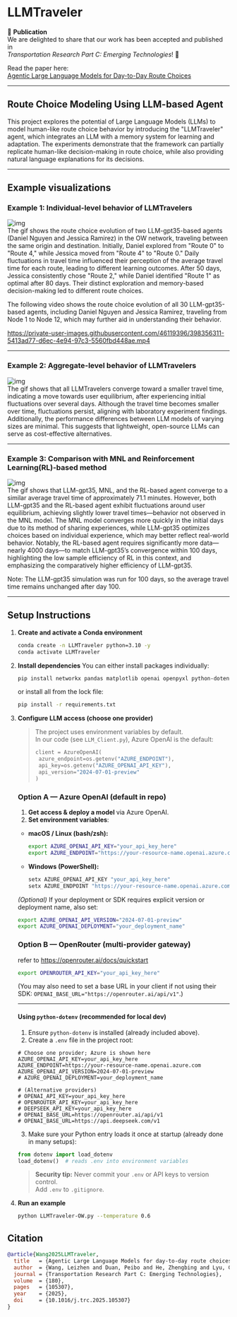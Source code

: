 # LLMTraveler


📄 **Publication**  
We are delighted to share that our work has been accepted and published in  
*Transportation Research Part C: Emerging Technologies*! 🎉  

Read the paper here:  
[Agentic Large Language Models for Day-to-Day Route Choices](https://www.sciencedirect.com/science/article/pii/S0968090X25003110)  

---------------------------------------------------------------------------------------------------
## Route Choice Modeling Using LLM-based Agent
This project explores the potential of Large Language Models (LLMs) to model human-like route choice behavior by introducing the "LLMTraveler" agent, which integrates an LLM with a memory system for learning and adaptation. The experiments demonstrate that the framework can partially replicate human-like decision-making in route choice, while also providing natural language explanations for its decisions.

---------------------------------------------------------------------------------------------------

## Example visualizations
### Example 1: Individual-level behavior of LLMTravelers

![img](https://github.com/georgewanglz2019/LLMTraveler/blob/main/gif/route_choices_of_two_agents_small.gif)  
The gif shows the route choice evolution of two LLM-gpt35-based agents (Daniel Nguyen and Jessica Ramirez) in the OW network, traveling between the same origin and destination. Initially, Daniel explored from "Route 0" to "Route 4," while Jessica moved from "Route 4" to "Route 0." Daily fluctuations in travel time influenced their perception of the average travel time for each route, leading to different learning outcomes. After 50 days, Jessica consistently chose "Route 2," while Daniel identified "Route 1" as optimal after 80 days. Their distinct exploration and memory-based decision-making led to different route choices.

The following video shows the route choice evolution of all 30 LLM-gpt35-based agents, including Daniel Nguyen and Jessica Ramirez, traveling from Node 1 to Node 12, which may further aid in understanding their behavior.

https://private-user-images.githubusercontent.com/46119396/398356311-5413ad77-d6ec-4e94-97c3-5560fbd448ae.mp4

---------------------------------------------------------------------------------------------------

### Example 2: Aggregate-level behavior of LLMTravelers

![img](https://github.com/georgewanglz2019/LLMTraveler/blob/main/gif/LLMTravelers_avg_tt_small.gif)  
The gif shows that all LLMTravelers converge toward a smaller travel time, indicating a move towards user equilibrium, after experiencing initial fluctuations over several days. Although the travel time becomes smaller over time, fluctuations persist, aligning with laboratory experiment findings. Additionally, the performance differences between LLM models of varying sizes are minimal. This suggests that lightweight, open-source LLMs can serve as cost-effective alternatives.

---------------------------------------------------------------------------------------------------

### Example 3: Comparison with MNL and Reinforcement Learning(RL)-based method

![img](https://github.com/georgewanglz2019/LLMTraveler/blob/main/gif/Diff_methods_avg_tt.gif)  
The gif shows that LLM-gpt35, MNL, and the RL-based agent converge to a similar average travel time of approximately 71.1 minutes. However, both LLM-gpt35 and the RL-based agent exhibit fluctuations around user equilibrium, achieving slightly lower travel times—behavior not observed in the MNL model. The MNL model converges more quickly in the initial days due to its method of sharing experiences, while LLM-gpt35 optimizes choices based on individual experience, which may better reflect real-world behavior. Notably, the RL-based agent requires significantly more data—nearly 4000 days—to match LLM-gpt35’s convergence within 100 days, highlighting the low sample efficiency of RL in this context, and emphasizing the comparatively higher efficiency of LLM-gpt35.

Note: The LLM-gpt35 simulation was run for 100 days, so the average travel time remains unchanged after day 100.

---------------------------------------------------------------------------------------------------

## Setup Instructions

1. **Create and activate a Conda environment**

   ```bash
   conda create -n LLMTraveler python=3.10 -y
   conda activate LLMTraveler
   ```

2. **Install dependencies**
   You can either install packages individually:

   ```bash
   pip install networkx pandas matplotlib openai openpyxl python-dotenv
   ```

   or install all from the lock file:

   ```bash
   pip install -r requirements.txt
   ```

3. **Configure LLM access (choose one provider)**

   > The project uses environment variables by default.  
   > In our code (see `LLM_Client.py`), Azure OpenAI is the default:
   >
   > ```python
   > client = AzureOpenAI(
   >  azure_endpoint=os.getenv("AZURE_ENDPOINT"),
   >  api_key=os.getenv("AZURE_OPENAI_API_KEY"),
   >  api_version="2024-07-01-preview"
   > )
   > ```

   ### Option A — Azure OpenAI (default in repo)

   1) **Get access & deploy a model** via Azure OpenAI.  
   2) **Set environment variables**:

   - **macOS / Linux (bash/zsh):**

     ```bash
     export AZURE_OPENAI_API_KEY="your_api_key_here"
     export AZURE_ENDPOINT="https://your-resource-name.openai.azure.com"
     ```

   - **Windows (PowerShell):**

     ```powershell
     setx AZURE_OPENAI_API_KEY "your_api_key_here"
     setx AZURE_ENDPOINT "https://your-resource-name.openai.azure.com"
     ```

   *(Optional)* If your deployment or SDK requires explicit version or deployment name, also set:

   ```bash
   export AZURE_OPENAI_API_VERSION="2024-07-01-preview"
   export AZURE_OPENAI_DEPLOYMENT="your_deployment_name"
   ```

   ### Option B — OpenRouter (multi-provider gateway)
   refer to https://openrouter.ai/docs/quickstart

   ```bash
   export OPENROUTER_API_KEY="your_api_key_here"
   ```

   (You may also need to set a base URL in your client if not using their SDK:
   `OPENAI_BASE_URL="https://openrouter.ai/api/v1"`.)

   ---

   #### Using `python-dotenv` (recommended for local dev)

   1) Ensure `python-dotenv` is installed (already included above).  
   2) Create a `.env` file in the project root:

   ```dotenv
   # Choose one provider; Azure is shown here
   AZURE_OPENAI_API_KEY=your_api_key_here
   AZURE_ENDPOINT=https://your-resource-name.openai.azure.com
   AZURE_OPENAI_API_VERSION=2024-07-01-preview
   # AZURE_OPENAI_DEPLOYMENT=your_deployment_name
   
   # (Alternative providers)
   # OPENAI_API_KEY=your_api_key_here
   # OPENROUTER_API_KEY=your_api_key_here
   # DEEPSEEK_API_KEY=your_api_key_here
   # OPENAI_BASE_URL=https://openrouter.ai/api/v1
   # OPENAI_BASE_URL=https://api.deepseek.com/v1
   ```

   3) Make sure your Python entry loads it once at startup (already done in many setups):

   ```python
   from dotenv import load_dotenv
   load_dotenv()  # reads .env into environment variables
   ```

   > **Security tip:** Never commit your `.env` or API keys to version control.  
   > Add `.env` to `.gitignore`.

4. **Run an example**

   ```bash
   python LLMTraveler-OW.py --temperature 0.6
   ```


## Citation

```bibtex
@article{Wang2025LLMTraveler,
  title   = {Agentic Large Language Models for day-to-day route choices},
  author  = {Wang, Leizhen and Duan, Peibo and He, Zhengbing and Lyu, Cheng and Chen, Xin and Zheng, Nan and Yao, Li and Ma, Zhenliang},
  journal = {Transportation Research Part C: Emerging Technologies},
  volume  = {180},
  pages   = {105307},
  year    = {2025},
  doi     = {10.1016/j.trc.2025.105307}
}
